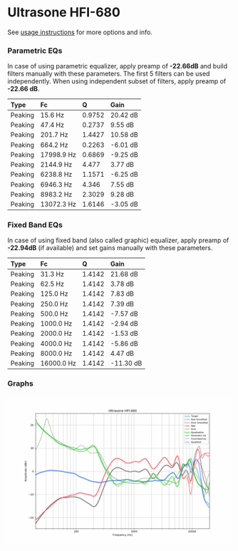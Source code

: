 # Ultrasone HFI-680
See [usage instructions](https://github.com/jaakkopasanen/AutoEq#usage) for more options and info.

### Parametric EQs
In case of using parametric equalizer, apply preamp of **-22.66dB** and build filters manually
with these parameters. The first 5 filters can be used independently.
When using independent subset of filters, apply preamp of **-22.66 dB**.

| Type    | Fc         |      Q | Gain     |
|:--------|:-----------|:-------|:---------|
| Peaking | 15.6 Hz    | 0.9752 | 20.42 dB |
| Peaking | 47.4 Hz    | 0.2737 | 9.55 dB  |
| Peaking | 201.7 Hz   | 1.4427 | 10.58 dB |
| Peaking | 664.2 Hz   | 0.2263 | -6.01 dB |
| Peaking | 17998.9 Hz | 0.6869 | -9.25 dB |
| Peaking | 2144.9 Hz  | 4.477  | 3.77 dB  |
| Peaking | 6238.8 Hz  | 1.1571 | -6.25 dB |
| Peaking | 6946.3 Hz  | 4.346  | 7.55 dB  |
| Peaking | 8983.2 Hz  | 2.3029 | 9.28 dB  |
| Peaking | 13072.3 Hz | 1.6146 | -3.05 dB |

### Fixed Band EQs
In case of using fixed band (also called graphic) equalizer, apply preamp of **-22.94dB**
(if available) and set gains manually with these parameters.

| Type    | Fc         |      Q | Gain      |
|:--------|:-----------|:-------|:----------|
| Peaking | 31.3 Hz    | 1.4142 | 21.68 dB  |
| Peaking | 62.5 Hz    | 1.4142 | 3.78 dB   |
| Peaking | 125.0 Hz   | 1.4142 | 7.83 dB   |
| Peaking | 250.0 Hz   | 1.4142 | 7.39 dB   |
| Peaking | 500.0 Hz   | 1.4142 | -7.57 dB  |
| Peaking | 1000.0 Hz  | 1.4142 | -2.94 dB  |
| Peaking | 2000.0 Hz  | 1.4142 | -1.53 dB  |
| Peaking | 4000.0 Hz  | 1.4142 | -5.86 dB  |
| Peaking | 8000.0 Hz  | 1.4142 | 4.47 dB   |
| Peaking | 16000.0 Hz | 1.4142 | -11.30 dB |

### Graphs
![](./Ultrasone%20HFI-680.png)